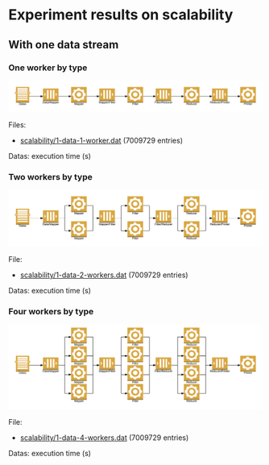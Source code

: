 # Experiment results on scalability

## With one data stream

### One worker by type

![schema](images/1_worker_by_type.png)

Files:

* [scalability/1-data-1-worker.dat](scalability/1-data-1-worker.dat) (7009729 entries)

Datas: execution time (s)

### Two workers by type

![schema](images/2_workers_by_type.png)

File:

* [scalability/1-data-2-workers.dat](scalability/1-data-2-workers.dat) (7009729 entries)

Datas: execution time (s)

### Four workers by type

![schema](images/4_workers_by_type.png)

File:

* [scalability/1-data-4-workers.dat](scalability/1-data-4-workers.dat) (7009729 entries)

Datas: execution time (s)
